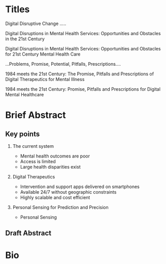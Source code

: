 # Titles

Digital Disruptive Change .....

Digital Disruptions in Mental Health Services:  Opportunities and Obstacles in the 21st Century

Digital Disruptions in Mental Health Services:  Opportunities and Obstacles for 21st Century Mental Health Care

...Problems, Promise, Potential, Pitfalls, Prescriptions....

1984 meets the 21st Century: The Promise, Pitfalls and Prescriptions of Digital Therapeutics for Mental Illness 

1984 meets the 21st Century: Promise, Pitfalls and Prescriptions for Digital Mental Healthcare

# Brief Abstract

## Key points

1. The current system
    * Mental health outcomes are poor
    * Access is limited
    * Large health disparities exist


2. Digital Therapeutics
    * Intervention and support apps delivered on smartphones
    * Available 24/7 without geographic constraints
    * Highly scalable and cost efficient


3. Personal Sensing for Prediction and Precision
    * Personal Sensing



## Draft Abstract

# Bio